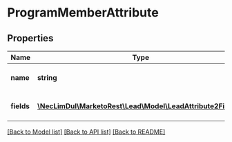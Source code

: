 # ProgramMemberAttribute

## Properties

Name | Type | Description | Notes
------------ | ------------- | ------------- | -------------
**name** | **string** | \&quot;API Program Member\&quot; | [optional] 
**fields** | [**\NecLimDul\MarketoRest\Lead\Model\LeadAttribute2Fields[]**](LeadAttribute2Fields.md) | Description of searchable fields | 

[[Back to Model list]](../README.md#documentation-for-models) [[Back to API list]](../README.md#documentation-for-api-endpoints) [[Back to README]](../README.md)
